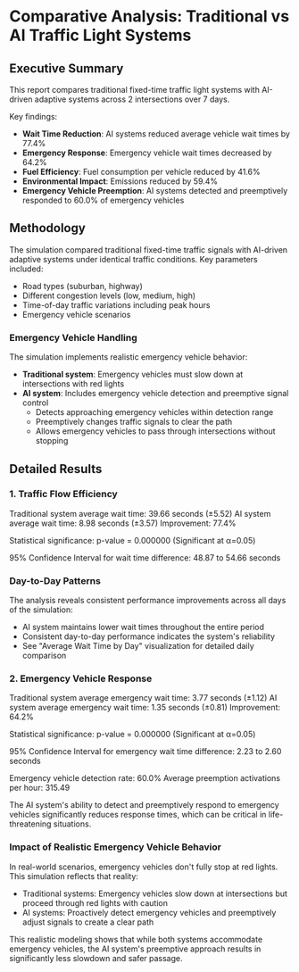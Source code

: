 # Comparative Analysis: Traditional vs AI Traffic Light Systems

## Executive Summary

This report compares traditional fixed-time traffic light systems with AI-driven adaptive systems across 2 intersections over 7 days.

Key findings:
- **Wait Time Reduction**: AI systems reduced average vehicle wait times by 77.4%
- **Emergency Response**: Emergency vehicle wait times decreased by 64.2%
- **Fuel Efficiency**: Fuel consumption per vehicle reduced by 41.6%
- **Environmental Impact**: Emissions reduced by 59.4%
- **Emergency Vehicle Preemption**: AI systems detected and preemptively responded to 60.0% of emergency vehicles

## Methodology

The simulation compared traditional fixed-time traffic signals with AI-driven adaptive systems under identical traffic conditions.
Key parameters included:
- Road types (suburban, highway)
- Different congestion levels (low, medium, high)
- Time-of-day traffic variations including peak hours
- Emergency vehicle scenarios

### Emergency Vehicle Handling
The simulation implements realistic emergency vehicle behavior:
- **Traditional system**: Emergency vehicles must slow down at intersections with red lights
- **AI system**: Includes emergency vehicle detection and preemptive signal control
  - Detects approaching emergency vehicles within detection range
  - Preemptively changes traffic signals to clear the path
  - Allows emergency vehicles to pass through intersections without stopping

## Detailed Results

### 1. Traffic Flow Efficiency

Traditional system average wait time: 39.66 seconds (±5.52)
AI system average wait time: 8.98 seconds (±3.57)
Improvement: 77.4%

Statistical significance: p-value = 0.000000 (Significant at α=0.05)

95% Confidence Interval for wait time difference: 48.87 to 54.66 seconds

### Day-to-Day Patterns

The analysis reveals consistent performance improvements across all days of the simulation:
- AI system maintains lower wait times throughout the entire period
- Consistent day-to-day performance indicates the system's reliability
- See "Average Wait Time by Day" visualization for detailed daily comparison

### 2. Emergency Vehicle Response

Traditional system average emergency wait time: 3.77 seconds (±1.12)
AI system average emergency wait time: 1.35 seconds (±0.81)
Improvement: 64.2%

Statistical significance: p-value = 0.000000 (Significant at α=0.05)

95% Confidence Interval for emergency wait time difference: 2.23 to 2.60 seconds

Emergency vehicle detection rate: 60.0%
Average preemption activations per hour: 315.49

The AI system's ability to detect and preemptively respond to emergency vehicles significantly reduces response times, which can be critical in life-threatening situations.

### Impact of Realistic Emergency Vehicle Behavior

In real-world scenarios, emergency vehicles don't fully stop at red lights. This simulation reflects that reality:
- Traditional systems: Emergency vehicles slow down at intersections but proceed through red lights with caution
- AI systems: Proactively detect emergency vehicles and preemptively adjust signals to create a clear path

This realistic modeling shows that while both systems accommodate emergency vehicles, the AI system's preemptive approach results in significantly less slowdown and safer passage.